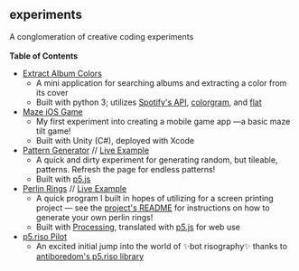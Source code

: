## experiments
A conglomeration of creative coding experiments
<br /><br />
**Table of Contents**
- [Extract Album Colors](https://github.com/erinachavez/experiments/tree/master/extract_album_colors)
  - A mini application for searching albums and extracting a color from its cover
  - Built with python 3; utilizes [Spotify's API](https://github.com/spotify/web-api), [colorgram](https://github.com/obskyr/colorgram.py), and [flat](https://github.com/xxyxyz/flat)
- [Maze iOS Game](https://github.com/erinachavez/experiments/tree/master/maze_ios_game)
  - My first experiment into creating a mobile game app &mdash;a basic maze tilt game!
  - Built with Unity (C#), deployed with Xcode
- [Pattern Generator](https://github.com/erinachavez/experiments/tree/master/pattern_generator) // [Live Example](https://erinachavez.github.io/pattern_generator/)
  - A quick and dirty experiment for generating random, but tileable, patterns. Refresh the page for endless patterns!
  - Built with [p5.js](https://p5js.org/)
- [Perlin Rings](https://github.com/erinachavez/experiments/tree/master/perlin_rings) // [Live Example](https://erinachavez.github.io/perlin_rings/)
  - A quick program I built in hopes of utilizing for a screen printing project &mdash; see the [project's README](https://github.com/erinachavez/experiments/tree/master/perlin_rings) for instructions on how to generate your own perlin rings!
  - Built with [Processing](https://processing.org), translated with [p5.js](https://p5js.org/) for web use
- [p5.riso Pilot](https://github.com/erinachavez/experiments/tree/master/riso_pilot)
  - An excited initial jump into the world of :sparkles:bot risography:sparkles: thanks to [antiboredom's p5.riso library](https://github.com/antiboredom/p5.riso)
